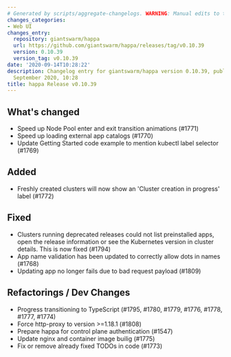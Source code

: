 ```yaml
---
# Generated by scripts/aggregate-changelogs. WARNING: Manual edits to this files will be overwritten.
changes_categories:
- Web UI
changes_entry:
  repository: giantswarm/happa
  url: https://github.com/giantswarm/happa/releases/tag/v0.10.39
  version: 0.10.39
  version_tag: v0.10.39
date: '2020-09-14T10:28:22'
description: Changelog entry for giantswarm/happa version 0.10.39, published on 14
  September 2020, 10:28
title: happa Release v0.10.39
---
```


## What's changed

- Speed up Node Pool enter and exit transition animations (#1771)
- Speed up loading external app catalogs (#1770)
- Update Getting Started code example to mention kubectl label selector (#1769)

## Added

- Freshly created clusters will now show an 'Cluster creation in progress' label (#1772)

## Fixed

- Clusters running deprecated releases could not list preinstalled apps, open the release information or see the Kubernetes version in cluster details. This is now fixed (#1794)
- App name validation has been updated to correctly allow dots in names (#1768)
- Updating app no longer fails due to bad request payload (#1809)

## Refactorings / Dev Changes

- Progress transitioning to TypeScript (#1795, #1780, #1779, #1776, #1778, #1777, #1774)
- Force http-proxy to version >=1.18.1 (#1808)
- Prepare happa for control plane authentication (#1547)
- Update nginx and container image builig (#1775)
- Fix or remove already fixed TODOs in code (#1773)
